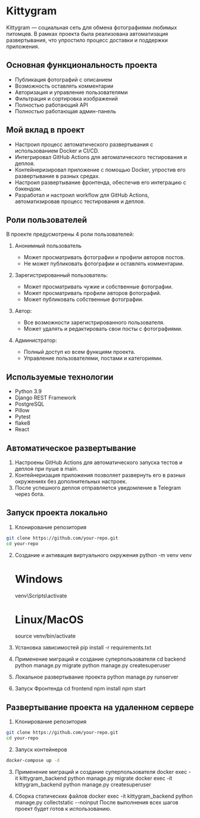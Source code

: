 # Kittygram

Kittygram — социальная сеть для обмена фотографиями любимых питомцев. В рамках проекта была реализована автоматизация развертывания, что упростило процесс доставки и поддержки приложения.

## Основная функциональность проекта
- Публикация фотографий с описанием
- Возможность оставлять комментарии
- Авторизация и управление пользователями
- Фильтрация и сортировка изображений
- Полностью работающий API
- Полностью работающая админ-панель


## Мой вклад в проект
- Настроил процесс автоматического развертывания с использованием Docker и CI/CD.
- Интегрировал GitHub Actions для автоматического тестирования и деплоя.
- Контейнеризировал приложение с помощью Docker, упростив его развертывание в разных средах.
- Настроил развертывание фронтенда, обеспечив его интеграцию с бэкендом.
- Разработал и настроил workflow для GitHub Actions, автоматизировав процесс тестирования и деплоя.



## Роли пользователей
В проекте предусмотрены 4 роли пользователей:

1. Анонимный пользователь
    - Может просматривать фотографии и профили авторов постов.
    - Не может публиковать фотографии и оставлять комментарии.

2. Зарегистрированный пользователь:
    - Может просматривать чужие и собственные фотографии.
    - Может просматривать профили авторов фотографий.
    - Может публиковать собственные фотографии.

3. Автор:
    - Все возможности зарегистрированного пользователя.
    - Может удалять и редактировать свои посты с фотографиями.

4. Администратор:
    - Полный доступ ко всем функциям проекта.
    - Управление пользователями, постами и категориями.

## Используемые технологии
- Python 3.9
- Django REST Framework
- PostgreSQL
- Pillow
- Pytest
- flake8
- React


## Автоматическое развертывание
1. Настроены GitHub Actions для автоматического запуска тестов и деплоя при пуше в main.
2. Контейнеризация приложения позволяет развернуть его в разных окружениях без дополнительных настроек.
3. После успешного деплоя отправляется уведомление в Telegram через бота.

## Запуск проекта локально
1. Клонирование репозитория
```bash
git clone https://github.com/your-repo.git
cd your-repo
```
2. Создание и активация виртуального окружения
    python -m venv venv

    # Windows
    venv\Scripts\activate

    # Linux/MacOS
    source venv/bin/activate

3. Установка зависимостей
    pip install -r requirements.txt

4. Применение миграций и создание суперпользователя
    cd backend
    python manage.py migrate
    python manage.py createsuperuser

5. Локальное развертывание проекта
    python manage.py runserver

6. Запуск Фронтенда
    cd frontend
    npm install
    npm start


## Развертывание проекта на удаленном сервере
1. Клонирование репозитория
```bash
git clone https://github.com/your-repo.git
cd your-repo
```
2. Запуск контейнеров
```bash
docker-compose up -d
```

3. Применение миграций и создание суперпользователя
    docker exec -it kittygram_backend python manage.py migrate
    docker exec -it kittygram_backend python manage.py createsuperuser

4. Сборка статических файлов
    docker exec -it kittygram_backend python manage.py collectstatic --noinput
    После выполнения всех шагов проект будет готов к использованию.
